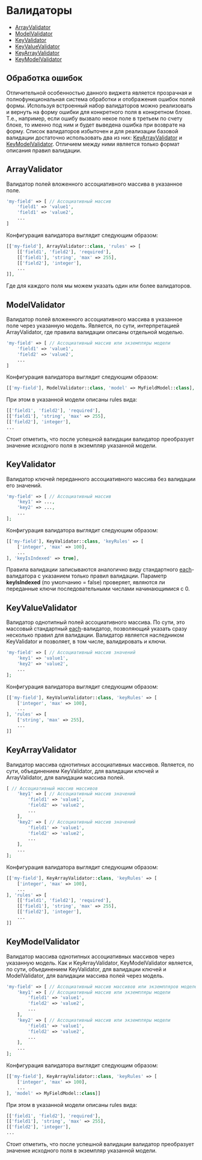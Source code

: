 # Валидаторы

* [ArrayValidator](validators.md#user-content-arrayvalidator)
* [ModelValidator](validators.md#user-content-modelvalidator)
* [KeyValidator](validators.md#user-content-keyvalidator)
* [KeyValueValidator](validators.md#user-content-keyvaluevalidator)
* [KeyArrayValidator](validators.md#user-content-keyarrayvalidator)
* [KeyModelValidator](validators.md#user-content-keymodelvalidator)

## Обработка ошибок

Отличительной особенностью данного виджета является прозрачная и полнофункциональная система обработки и отображения
ошибок полей формы. Используя встроенный набор валидаторов можно реализовать и вернуть на форму ошибки для конкретного
поля в конкретном блоке. Т.е., например, если ошибу вызвало некое поле в третьем по счету блоке, то именно под ним и будет
выведена ошибка при возврате на форму. Список валидаторов избыточен и для реализации базовой валидации достаточно использовать два из
них: [KeyArrayValidator](validators.md#user-content-keyarrayvalidator) и
[KeyModelValidator](validators.md#user-content-keymodelvalidator). Отличием между ними является только формат описания
правил валидации.

## ArrayValidator

Валидатор полей вложенного ассоциативного массива в указанное поле.

```php
'my-field' => [ // Ассоциативный массив
    'field1' => 'value1',
    'field1' => 'value2',
    ...
]
```

Конфигурация валидатора выглядит следующим образом:

```php
[['my-field'], ArrayValidator::class, 'rules' => [
    [['field1', 'field2'], 'required'],
    [['field1'], 'string', 'max' => 255],
    [['field2'], 'integer'],
    ...
]],
```

Где для каждого поля мы можем указать один или более валидаторов.

## ModelValidator

Валидатор полей вложенного ассоциативного массива в указанное поле через указанную модель.
Является, по сути, интерпретацией ArrayValidator, где правила валидации описаны отдельной моделью.

```php
'my-field' => [ // Ассоциативный массив или экземпляры модели
    'field1' => 'value1',
    'field2' => 'value2',
    ...
]
```

Конфигурация валидатора выглядит следующим образом:

```php
[['my-field'], ModelValidator::class, 'model' => MyFieldModel::class],
```

При этом в указанной модели описаны rules вида:

```php
[['field1', 'field2'], 'required'],
[['field1'], 'string', 'max' => 255],
[['field2'], 'integer'],
...
```

Стоит отметить, что после успешной валидации валидатор преобразует значение исходного поля в экземпляр указанной модели.

## KeyValidator

Валидатор ключей переданного ассоциативного массива без валидации его значений. 

```php
'my-field' => [ // Ассоциативный массив
    'key1' => ...,
    'key2' => ...,
    ...
];
```

Конфигурация валидатора выглядит следующим образом:

```php
[['my-field'], KeyValidator::class, 'keyRules' => [
    ['integer', 'max' => 100],
    ...
], 'keyIsIndexed' => true],
```

Правила валидации записываются аналогично виду стандартного
[each](https://www.yiiframework.com/doc/api/2.0/yii-validators-eachvalidator)-валидатора с указанием только правил валидации.
Параметр **keyIsIndexed** (по умолчанию = false) проверяет, являются ли переданные ключи последовательными числами начинающимися с 0.

## KeyValueValidator

Валидатор однотипный полей ассоциативного массива. По сути, это массовый стандартный
[each](https://www.yiiframework.com/doc/api/2.0/yii-validators-eachvalidator)-валидатор, позволяющий указать сразу
несколько правил для валидации. Валидатор является наследником KeyValidator и позволяет, в том числе, валидировать и ключи.

```php
'my-field' => [ // Ассоциативный массив значений
    'key1' => 'value1',
    'key2' => 'value2',
    ...    
];
```

Конфигурация валидатора выглядит следующим образом:

```php
[['my-field'], KeyValueValidator::class, 'keyRules' => [
    ['integer', 'max' => 100],
    ...
], 'rules' => [
    ['string', 'max' => 255],
    ...
]]
```

## KeyArrayValidator

Валидатор массива однотипных ассоциативных массивов. Является, по сути, объединением KeyValidator, для валидации ключей
и ArrayValidator, для валидации массива полей. 

```php
[ // Ассоциативный массив массивов
    'key1' => [ // Ассоциативный массив значений
        'field1' => 'value1',
        'field2' => 'value2',
        ...
    ],
    'key2' => [ // Ассоциативный массив значений
        'field1' => 'value1',
        'field2' => 'value2',
        ...
    ],
    ...    
];
```

Конфигурация валидатора выглядит следующим образом:

```php
[['my-field'], KeyArrayValidator::class, 'keyRules' => [
    ['integer', 'max' => 100],
    ...
], 'rules' => [
    [['field1', 'field2'], 'required'],
    [['field1'], 'string', 'max' => 255],
    [['field2'], 'integer'],
    ...
]]
```

## KeyModelValidator

Валидатор массива однотипных ассоциативных массивов через указанную модель. Как и KeyArrayValidator, KeyModelValidator
является, по сути, объединением KeyValidator, для валидации ключей и ModelValidator, для валидации массива полей через модель.

```php
'my-field' => [ // Ассоциативный массив массивов или экземпляров моделей
    'key1' => [ // Ассоциативный массив или экземпляры модели
        'field1' => 'value1',
        'field2' => 'value2',
        ...
    ],
    'key2' => [ // Ассоциативный массив или экземпляры модели
        'field1' => 'value1',
        'field2' => 'value2',
        ...
    ],
    ...    
];
```

Конфигурация валидатора выглядит следующим образом:

```php
[['my-field'], KeyArrayValidator::class, 'keyRules' => [
    ['integer', 'max' => 100],
    ...
], 'model' => MyFieldModel::class]]
```

При этом в указанной модели описаны rules вида:

```php
[['field1', 'field2'], 'required'],
[['field1'], 'string', 'max' => 255],
[['field2'], 'integer'],
...
```

Стоит отметить, что после успешной валидации валидатор преобразует значение исходного поля в экземпляр указанной модели.

